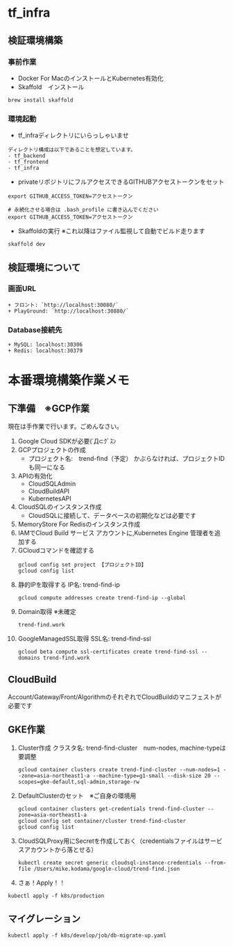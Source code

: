 # tf_infra
## 検証環境構築
### 事前作業
- Docker For MacのインストールとKubernetes有効化
- Skaffold　インストール
```
brew install skaffold
```

### 環境起動
- tf_infraディレクトリにいらっしゃいませ
```
ディレクトリ構成は以下であることを想定しています。
- tf_backend
- tf_frontend
- tf_infra
```
- privateリポジトリにフルアクセスできるGITHUBアクセストークンをセット
```
export GITHUB_ACCESS_TOKEN=アクセストークン

# 永続化させる場合は .bash_profile に書き込んでください
export GITHUB_ACCESS_TOKEN=アクセストークン
```

- Skaffoldの実行 ※これ以降はファイル監視して自動でビルド走ります
```
skaffold dev
```

## 検証環境について
### 画面URL
    + フロント: `http://localhost:30080/`
    + PlayGround: `http://localhost:30880/` 

### Database接続先
    + MySQL: localhost:30306
    + Redis: localhost:30379

# 本番環境構築作業メモ
## 下準備　※GCP作業
現在は手作業で行います。ごめんなさい。

1. Google Cloud SDKが必要(´Д⊂ｸﾞｽﾝ
2. GCPプロジェクトの作成
    - プロジェクト名:　trend-find（予定） かぶらなければ、プロジェクトIDも同一になる 
3. APIの有効化
    - CloudSQLAdmin
    - CloudBuildAPI
    - KubernetesAPI
4. CloudSQLのインスタンス作成
    - CloudSQLに接続して、データベースの初期化などは必要です
5. MemoryStore For Redisのインスタンス作成
6. IAMでCloud Build サービス アカウントに,Kubernetes Engine 管理者を追加する
7. GCloudコマンドを確認する
    ```
    gcloud config set project 【プロジェクトID】
    gcloud config list
    ```
8. 静的IPを取得する IP名: trend-find-ip
    ```
    gcloud compute addresses create trend-find-ip --global
    ```
9. Domain取得 ※未確定
    ```
    trend-find.work
    ```
10. GoogleManagedSSL取得 SSL名: trend-find-ssl
    ```
    gcloud beta compute ssl-certificates create trend-find-ssl --domains trend-find.work
    ``` 

## CloudBuild
Account/Gateway/Front/AlgorithmのそれぞれでCloudBuildのマニフェストが必要です

## GKE作業 
1. Cluster作成 クラスタ名: trend-find-cluster　num-nodes, machine-typeは要調整
    ```
    gcloud container clusters create trend-find-cluster --num-nodes=1 --zone=asia-northeast1-a --machine-type=g1-small --disk-size 20 --scopes=gke-default,sql-admin,storage-rw
    ```
2. DefaultClusterのセット　※ご自身の環境用
    ```
    gcloud container clusters get-credentials trend-find-cluster --zone=asia-northeast1-a 
    gcloud config set container/cluster trend-find-cluster
    gcloud config list
    ```
3. CloudSQLProxy用にSecretを作成しておく（credentialsファイルはサービスアカウントから落とせる） 
    ```
    kubectl create secret generic cloudsql-instance-credentials --from-file /Users/mike.kodama/google-cloud/trend-find.json
    ```

4. さぁ！Apply！！
```
kubectl apply -f k8s/production
```

## マイグレーション
```
kubectl apply -f k8s/develop/job/db-migrate-up.yaml
```
